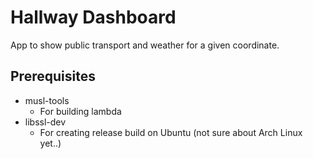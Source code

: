 # Hallway Dashboard
App to show public transport and weather for a given coordinate.

## Prerequisites
 - musl-tools
   - For building lambda
 - libssl-dev
   - For creating release build on Ubuntu (not sure about Arch Linux yet..)

